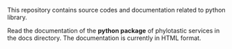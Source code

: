 This repository contains source codes and documentation related to python library.

Read the documentation of the **python package** of phylotastic services in the docs directory. The documentation is currently in HTML format.
